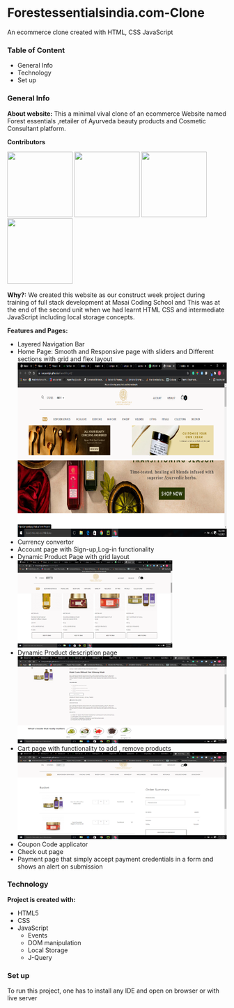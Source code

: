 



<h1>Forestessentialsindia.com-Clone</h1>
<p>An ecommerce clone created with HTML, CSS JavaScript</p>

<h3>Table of Content</h3>
<ul>
<li>General Info</li>
<li>Technology</li>
<li>	Set up</li>

</ul>



<h3>General Info</h3>
<p><strong>About website:</strong> This a minimal vival clone of an ecommerce Website named Forest essentials ,retailer of Ayurveda beauty products and Cosmetic Consultant platform.</p>

<p><strong>Contributors</strong></p>
<div width='600px'>
    <span> <a href='https://github.com/iampankajk'><img src='https://avatars.githubusercontent.com/u/15192824?v=4' height='150px', width='150px'></a></span>
    <span> <a href='https://github.com/bobbymore2025'><img src='https://avatars.githubusercontent.com/u/88192206?v=4' height='150px', width='150px'></a></span>
    <span> <a href='https://github.com/basilaslam'><img src='https://avatars.githubusercontent.com/u/64439076?v=4' height='150px', width='150px'></a></span>
    <span> <a href='https://github.com/swarnikaraj'><img src='https://avatars.githubusercontent.com/u/84506563?v=4' height='150px', width='150px'></a></span>
 
 
    


</div>

<p><strong>Why?:</strong> We created this website as our construct week project during training of full stack development at Masai Coding School and This was at the end of the second unit when we had learnt HTML CSS and intermediate JavaScript including local storage concepts.</p>

<strong>Features and Pages:</strong>
<ul>

<li>Layered Navigation Bar
    
    
</li>
<li>Home Page: Smooth and Responsive page with sliders and Different sections with grid and flex layout <img src='https://github.com/iampankajk/Forest-Project/blob/main/images/Screenshot%20(143).png' height='400px' ,width='300px'></li>
<li>	Currency convertor</li>
<li>	Account page with Sign-up,Log-in functionality</li>
<li>Dynamic Product Page with grid layout<img src='https://github.com/iampankajk/Forest-Project/blob/main/images/Screenshot%20(144).png'  ,width='600px' height='200px' ></li>
<li>Dynamic Product description page<img src='https://github.com/iampankajk/Forest-Project/blob/main/images/Screenshot%20(148).png' width='600px' height='200px'></li>
<li>Cart page with functionality to add , remove products<img src='https://github.com/iampankajk/Forest-Project/blob/main/images/Screenshot%20(147).png' width='600px' height='200px'></li>
<li>Coupon Code applicator</li>
<li>Check out page</li>
<li>Payment page that simply accept payment credentials in a form and shows an alert on submission</li>

</ul>

<h3>Technology</h3>
<p><strong>Project is created with:</strong></p>

<ul>
<li>HTML5</li>
<li>CSS</li>
<li>JavaScript
<ul>
    <li>Events </li>
    <li> DOM manipulation</li>
<li>Local Storage</li>
<li> J-Query</li>
</ul>
</li>

 </ul>       

<h3> Set up</h3>
 <p>To run this project, one has to install any IDE and open on browser or with live server</p>


